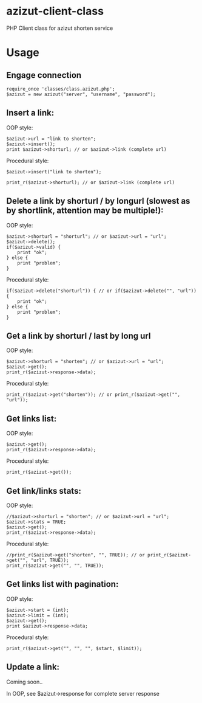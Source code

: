 azizut-client-class
===================

PHP Client class for azizut shorten service

# Usage


## Engage connection
```
require_once 'classes/class.azizut.php';
$azizut = new azizut("server", "username", "password");
```

## Insert a link:

OOP style:
```
$azizut->url = "link to shorten";
$azizut->insert();
print $azizut->shorturl; // or $azizut->link (complete url)
```

Procedural style:
```
$azizut->insert("link to shorten");

print_r($azizut->shorturl); // or $azizut->link (complete url)
```

## Delete a link by shorturl / by longurl (slowest as by shortlink, attention may be multiple!):

OOP style:
```
$azizut->shorturl = "shorturl"; // or $azizut->url = "url";
$azizut->delete();
if($azizut->valid) {
	print "ok";
} else {
	print "problem";
}
```

Procedural style:
```
if($azizut->delete("shorturl")) { // or if($azizut->delete("", "url")) {
	print "ok";
} else {
	print "problem";
}
```

## Get a link by shorturl / last by long url

OOP style:
```
$azizut->shorturl = "shorten"; // or $azizut->url = "url";
$azizut->get();
print_r($azizut->response->data);
```

Procedural style:
```
print_r($azizut->get("shorten")); // or print_r($azizut->get("", "url"));
```

## Get links list:

OOP style:
```
$azizut->get();
print_r($azizut->response->data);
```

Procedural style:
```
print_r($azizut->get());
```

## Get link/links stats:

OOP style:
```
//$azizut->shorturl = "shorten"; // or $azizut->url = "url";
$azizut->stats = TRUE;
$azizut->get();
print_r($azizut->response->data);
```

Procedural style:
```
//print_r($azizut->get("shorten", "", TRUE)); // or print_r($azizut->get("", "url", TRUE));
print_r($azizut->get("", "", TRUE));
```

## Get links list with pagination:

OOP style:
```
$azizut->start = (int);
$azizut->limit = (int);
$azizut->get();
print $azizut->response->data;
```

Procedural style:
```
print_r($azizut->get("", "", "", $start, $limit));
```

## Update a link:

Coming soon..


In OOP, see $azizut->response for complete server response
